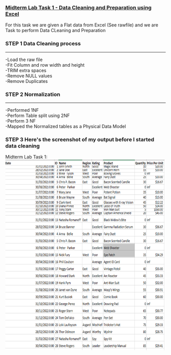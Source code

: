 ### <ins>Midterm Lab Task 1 - Data Cleaning and Preparation using Excel<ins>
For this task we are given a Flat data from Excel (See rawfile) and we are Task to perform Data CLeaning and Preparation

### STEP 1 Data Cleaning process
<hr>
-Load the raw file <BR>
-Fit Column and row width and height <BR>
-TRIM extra spaces <BR>
-Remove NULL values <BR>
-Remove Duplicates <BR>

### STEP 2 Normalization
<hr>
-Performed 1NF <BR>
-Perform Table split using 2NF <BR>
-Perform 3 NF <BR>
-Mapped the Normalized tables as a Physical Data Model <BR>

### STEP 3 Here's the screenshot of my output before I started data cleaning

Midterm Lab Task 1:<img src="Before Output.PNG" alt="Girl in a jacket" width="500" height="600">
